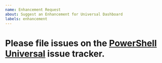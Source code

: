 ```yaml
---
name: Enhancement Request
about: Suggest an Enhancement for Universal Dashboard
labels: enhancement
---
```


# Please file issues on the [PowerShell Universal](https://github.com/ironmansoftware/powershell-universal/issues) issue tracker.
